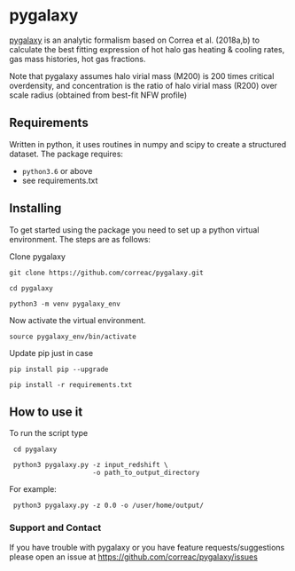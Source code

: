 pygalaxy
=======

[pygalaxy](https://github.com/correac/pygalaxy) is an analytic formalism
based on Correa et al. (2018a,b) to calculate the best fitting expression
of hot halo gas heating & cooling rates, gas mass histories, hot gas fractions.


Note that pygalaxy assumes halo virial mass (M200) is 200 times critical overdensity, and
concentration is the ratio of halo virial mass (R200) over scale radius (obtained from best-fit NFW profile)

Requirements
------------

Written in python, it uses routines in numpy and scipy to create a structured dataset. The package requires:

+ `python3.6` or above
+ see requirements.txt


Installing
----------

To get started using the package you need to set up a python virtual environment. The steps are as follows:

Clone pygalaxy
```
git clone https://github.com/correac/pygalaxy.git

cd pygalaxy

python3 -m venv pygalaxy_env
```

Now activate the virtual environment.

```
source pygalaxy_env/bin/activate
```

Update pip just in case
```
pip install pip --upgrade

pip install -r requirements.txt
```

How to use it
-------------

To run the script type
```
 cd pygalaxy

 python3 pygalaxy.py -z input_redshift \
                     -o path_to_output_directory 
```

For example:

```
 python3 pygalaxy.py -z 0.0 -o /user/home/output/
```



### Support and Contact

If you have trouble with pygalaxy or you have feature requests/suggestions please
open an issue at https://github.com/correac/pygalaxy/issues
